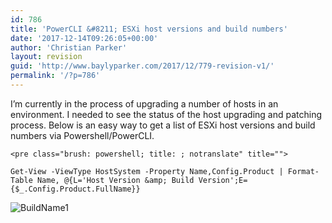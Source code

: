```yaml
---
id: 786
title: 'PowerCLI &#8211; ESXi host versions and build numbers'
date: '2017-12-14T09:26:05+00:00'
author: 'Christian Parker'
layout: revision
guid: 'http://www.baylyparker.com/2017/12/779-revision-v1/'
permalink: '/?p=786'
---
```


I’m currently in the process of upgrading a number of hosts in an environment. I needed to see the status of the host upgrading and patching process. Below is an easy way to get a list of ESXi host versions and build numbers via Powershell/PowerCLI.

```
<pre class="brush: powershell; title: ; notranslate" title="">

Get-View -ViewType HostSystem -Property Name,Config.Product | Format-Table Name, @{L='Host Version &amp; Build Version';E={$_.Config.Product.FullName}}

```

![BuildName1](https://i0.wp.com/www.baylyparker.com/wp-content/uploads/2017/12/BuildName1.png?resize=676%2C551)